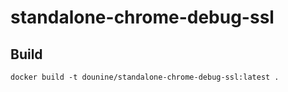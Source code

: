 # standalone-chrome-debug-ssl

## Build
```
docker build -t dounine/standalone-chrome-debug-ssl:latest .
```
